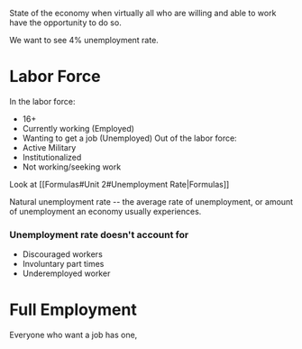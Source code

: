 State of the economy when virtually all who are willing and able to work have the opportunity to do so.

We want to see $4\%$ unemployment rate.

# Labor Force
In the labor force:
- $16+$
- Currently working (Employed)
- Wanting to get a job (Unemployed)
Out of the labor force:
- Active Military
- Institutionalized
- Not working/seeking work

Look at [[Formulas#Unit 2#Unemployment Rate|Formulas]]

Natural unemployment rate -- the average rate of unemployment, or amount of unemployment an economy usually experiences.

### Unemployment rate doesn't account for 
- Discouraged workers
- Involuntary part times
- Underemployed worker

# Full Employment 
Everyone who want a job has one,